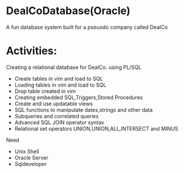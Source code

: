 DealCoDatabase(Oracle)
==============
A fun database system  built for a pseuodo company called DealCo

Activities:
==========
Creating a  relational database for DealCo. using PL/SQL
* Create tables in vim and load to SQL
* Loading tables in vim and load to SQL
* Drop table created in vim
* Creating embedded SQL,Triggers,Stored Procedures
* Create and use updatable views
* SQL functions to manipulate dates,strings and other data
* Subqueries and correlated queries
* Advanced SQL JOIN operator syntax
* Relational set operators UNION,UNION,ALL,INTERSECT and MINUS 


Need
 *  Unix Shell
 *  Oracle Server
 *  Sqldeveloper
